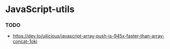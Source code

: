 # JavaScript-utils

### TODO

* https://dev.to/uilicious/javascript-array-push-is-945x-faster-than-array-concat-1oki
